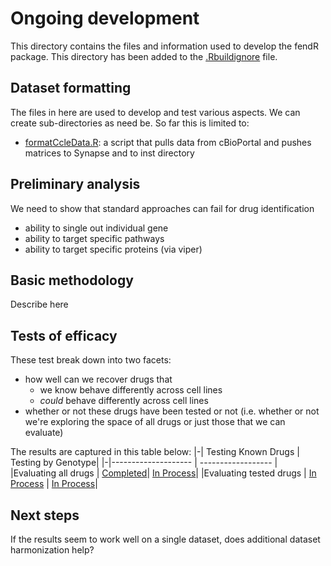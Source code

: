 # Ongoing development

This directory contains the files and information used to develop the fendR package. This directory has been added to the [.Rbuildignore](../.Rbuildignore) file.

## Dataset formatting
The files in here are used to develop and test various aspects. We can create sub-directories as need be. So far this is limited to:
* [formatCcleData.R](formatCcleData.R): a script that pulls data from cBioPortal and pushes matrices to Synapse and to inst directory

## Preliminary analysis
We need to show that standard approaches can fail for drug identification
* ability to single out individual gene
* ability to target specific pathways
* ability to target specific proteins (via viper)

## Basic methodology
Describe here

## Tests of efficacy
These test break down into two facets:
* how well can we recover drugs that
  * we know behave differently across cell lines
  * _could_ behave differently across cell lines
* whether or not these drugs have been tested or not (i.e. whether or not we're
exploring the space of all drugs or just those that we can evaluate)

The results are captured in this table below:
|-| Testing Known Drugs | Testing by Genotype|
|-|-------------------- | ------------------ | 
|Evaluating all drugs | [Completed](byDrugTestAllDrugs)| [In Process]()|
|Evaluating tested drugs | [In Process](byDrugOnTestedDrugs) | [In Process]()|

## Next steps
If the results seem to work well on a single dataset, does additional dataset
harmonization help?

